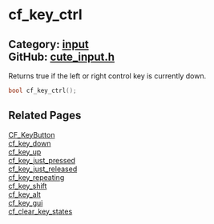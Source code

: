 [//]: # (This file is automatically generated by Cute Framework's docs parser.)
[//]: # (Do not edit this file by hand!)
[//]: # (See: https://github.com/RandyGaul/cute_framework/blob/master/samples/docs_parser.cpp)
[](../header.md ':include')

# cf_key_ctrl

Category: [input](/api_reference?id=input)  
GitHub: [cute_input.h](https://github.com/RandyGaul/cute_framework/blob/master/include/cute_input.h)  
---

Returns true if the left or right control key is currently down.

```cpp
bool cf_key_ctrl();
```

## Related Pages

[CF_KeyButton](/input/cf_keybutton.md)  
[cf_key_down](/input/cf_key_down.md)  
[cf_key_up](/input/cf_key_up.md)  
[cf_key_just_pressed](/input/cf_key_just_pressed.md)  
[cf_key_just_released](/input/cf_key_just_released.md)  
[cf_key_repeating](/input/cf_key_repeating.md)  
[cf_key_shift](/input/cf_key_shift.md)  
[cf_key_alt](/input/cf_key_alt.md)  
[cf_key_gui](/input/cf_key_gui.md)  
[cf_clear_key_states](/input/cf_clear_key_states.md)  
